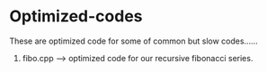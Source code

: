 # Optimized-codes
These are optimized code for some of common but slow codes......
1. fibo.cpp --> optimized code for our recursive fibonacci series.

